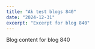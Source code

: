 ```yaml
---
title: "Ak test blogs 840"
date: "2024-12-31"
excerpt: "Excerpt for blog 840"
---
```


Blog content for blog 840